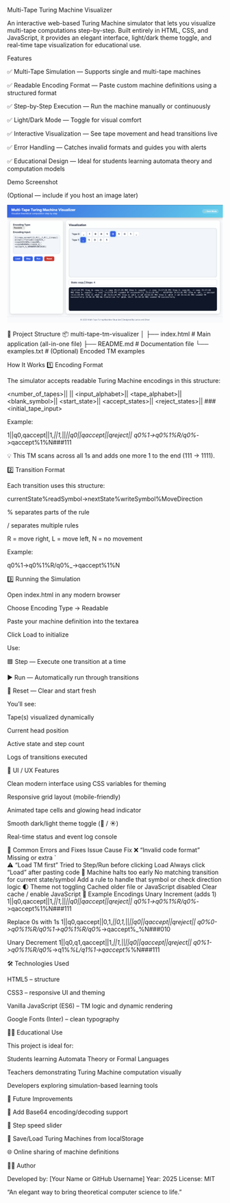 Multi-Tape Turing Machine Visualizer

An interactive web-based Turing Machine simulator that lets you visualize multi-tape computations step-by-step.
Built entirely in HTML, CSS, and JavaScript, it provides an elegant interface, light/dark theme toggle, and real-time tape visualization for educational use.

Features

✅ Multi-Tape Simulation — Supports single and multi-tape machines

✅ Readable Encoding Format — Paste custom machine definitions using a structured format

✅ Step-by-Step Execution — Run the machine manually or continuously

✅ Light/Dark Mode — Toggle for visual comfort

✅ Interactive Visualization — See tape movement and head transitions live

✅ Error Handling — Catches invalid formats and guides you with alerts

✅ Educational Design — Ideal for students learning automata theory and computation models

 Demo Screenshot

(Optional — include if you host an image later)

![Turing Machine Visualizer Screenshot](screenshot.png)

📂 Project Structure
📦 multi-tape-tm-visualizer
│
├── index.html          # Main application (all-in-one file)
├── README.md           # Documentation file
└── examples.txt        # (Optional) Encoded TM examples

 How It Works
1️⃣ Encoding Format

The simulator accepts readable Turing Machine encodings in this structure:

<number_of_tapes>||
<states>||
<input_alphabet>||
<tape_alphabet>||
<blank_symbol>||
<start_state>||
<accept_states>||
<reject_states>||
<transitions>###<initial_tape_input>


Example:

1||q0,qaccept||1,_||1,_||_||q0||qaccept||qreject||
q0%1->q0%1%R/q0%_->qaccept%1%N###111


💡 This TM scans across all 1s and adds one more 1 to the end (111 → 1111).

2️⃣ Transition Format

Each transition uses this structure:

currentState%readSymbol->nextState%writeSymbol%MoveDirection


% separates parts of the rule

/ separates multiple rules

R = move right, L = move left, N = no movement

Example:

q0%1->q0%1%R/q0%_->qaccept%1%N

3️⃣ Running the Simulation

Open index.html in any modern browser

Choose Encoding Type → Readable

Paste your machine definition into the textarea

Click Load to initialize

Use:

🟦 Step — Execute one transition at a time

▶️ Run — Automatically run through transitions

🔁 Reset — Clear and start fresh

You’ll see:

Tape(s) visualized dynamically

Current head position

Active state and step count

Logs of transitions executed

🎨 UI / UX Features

Clean modern interface using CSS variables for theming

Responsive grid layout (mobile-friendly)

Animated tape cells and glowing head indicator

Smooth dark/light theme toggle (🌙 / ☀️)

Real-time status and event log console

🐞 Common Errors and Fixes
Issue	Cause	Fix
❌ “Invalid code format”	Missing or extra `	
⚠️ “Load TM first”	Tried to Step/Run before clicking Load	Always click “Load” after pasting code
🧩 Machine halts too early	No matching transition for current state/symbol	Add a rule to handle that symbol or check direction logic
🌓 Theme not toggling	Cached older file or JavaScript disabled	Clear cache / enable JavaScript
🧠 Example Encodings
Unary Increment (adds 1)
1||q0,qaccept||1,_||1,_||_||q0||qaccept||qreject||
q0%1->q0%1%R/q0%_->qaccept%1%N###111

Replace 0s with 1s
1||q0,qaccept||0,1,_||0,1,_||_||q0||qaccept||qreject||
q0%0->q0%1%R/q0%1->q0%1%R/q0%_->qaccept%_%N###010

Unary Decrement
1||q0,q1,qaccept||1,_||1,_||_||q0||qaccept||qreject||
q0%1->q0%1%R/q0%_->q1%_%L/q1%1->qaccept%_%N###111

🛠️ Technologies Used

HTML5 – structure

CSS3 – responsive UI and theming

Vanilla JavaScript (ES6) – TM logic and dynamic rendering

Google Fonts (Inter) – clean typography

👨‍🏫 Educational Use

This project is ideal for:

Students learning Automata Theory or Formal Languages

Teachers demonstrating Turing Machine computation visually

Developers exploring simulation-based learning tools

💬 Future Improvements

🔁 Add Base64 encoding/decoding support

🧮 Step speed slider

💾 Save/Load Turing Machines from localStorage

🌐 Online sharing of machine definitions

🧑‍💻 Author

Developed by: [Your Name or GitHub Username]
Year: 2025
License: MIT

“An elegant way to bring theoretical computer science to life.”
